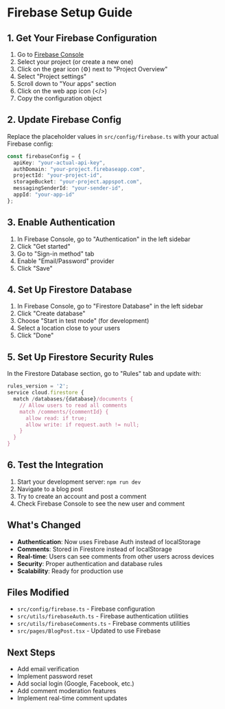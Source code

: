 # Firebase Setup Guide

## 1. Get Your Firebase Configuration

1. Go to [Firebase Console](https://console.firebase.google.com/)
2. Select your project (or create a new one)
3. Click on the gear icon (⚙️) next to "Project Overview"
4. Select "Project settings"
5. Scroll down to "Your apps" section
6. Click on the web app icon (</>)
7. Copy the configuration object

## 2. Update Firebase Config

Replace the placeholder values in `src/config/firebase.ts` with your actual Firebase config:

```typescript
const firebaseConfig = {
  apiKey: "your-actual-api-key",
  authDomain: "your-project.firebaseapp.com",
  projectId: "your-project-id",
  storageBucket: "your-project.appspot.com",
  messagingSenderId: "your-sender-id",
  appId: "your-app-id"
};
```

## 3. Enable Authentication

1. In Firebase Console, go to "Authentication" in the left sidebar
2. Click "Get started"
3. Go to "Sign-in method" tab
4. Enable "Email/Password" provider
5. Click "Save"

## 4. Set Up Firestore Database

1. In Firebase Console, go to "Firestore Database" in the left sidebar
2. Click "Create database"
3. Choose "Start in test mode" (for development)
4. Select a location close to your users
5. Click "Done"

## 5. Set Up Firestore Security Rules

In the Firestore Database section, go to "Rules" tab and update with:

```javascript
rules_version = '2';
service cloud.firestore {
  match /databases/{database}/documents {
    // Allow users to read all comments
    match /comments/{commentId} {
      allow read: if true;
      allow write: if request.auth != null;
    }
  }
}
```

## 6. Test the Integration

1. Start your development server: `npm run dev`
2. Navigate to a blog post
3. Try to create an account and post a comment
4. Check Firebase Console to see the new user and comment

## What's Changed

- **Authentication**: Now uses Firebase Auth instead of localStorage
- **Comments**: Stored in Firestore instead of localStorage
- **Real-time**: Users can see comments from other users across devices
- **Security**: Proper authentication and database rules
- **Scalability**: Ready for production use

## Files Modified

- `src/config/firebase.ts` - Firebase configuration
- `src/utils/firebaseAuth.ts` - Firebase authentication utilities
- `src/utils/firebaseComments.ts` - Firebase comments utilities
- `src/pages/BlogPost.tsx` - Updated to use Firebase

## Next Steps

- Add email verification
- Implement password reset
- Add social login (Google, Facebook, etc.)
- Add comment moderation features
- Implement real-time comment updates
